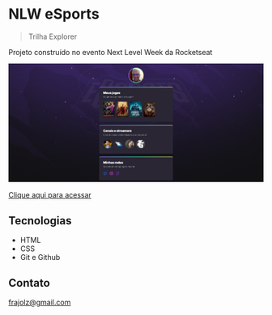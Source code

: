 # NLW eSports

> Trilha Explorer

Projeto construído no evento Next Level Week da Rocketseat

![preview](./.github/preview.png)

[Clique aqui para acessar](https://frajolz.github.io/nlw-esports-explorer)

## Tecnologias

- HTML
- CSS
- Git e Github

## Contato

frajolz@gmail.com